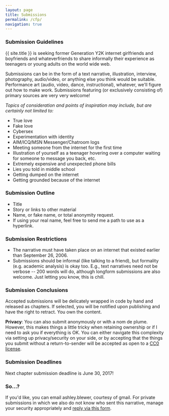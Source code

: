 ```yaml
---
layout: page
title: Submissions
permalink: /cfp/
navigation: true
---
```


### Submission Guidelines

{{ site.title }} is seeking former Generation Y2K internet girlfriends and boyfriends and whateverfriends to share informally their experience as teenagers or young adults on the world wide web.

Submissions can be in the form of a text narrative, illustration, interview, photography, audio/video, or anything else you think would be suitable. Performance art (audio, video, dance, instructional), whatever, we'll figure out how to make work. Submissions featuring (or exclusively consisting of) primary sources are very very welcome!

*Topics of consideration and points of inspiration may include, but are certainly not limited to:*

- True love
- Fake love
- Cybersex
- Experimentation with identity
- AIM/ICQ/MSN Messenger/Chatroom logs
- Meeting someone from the internet for the first time
- Illustration of yourself as a teenager hovering over a computer waiting for someone to message you back, etc.
- Extremely expensive and unexpected phone bills
- Lies you told in middle school
- Getting dumped on the internet
- Getting grounded because of the internet

### Submission Outline

- Title  
- Story or links to other material
- Name, or fake name, or total anonymity request.
- If using your real name, feel free to send me a path to use as a hyperlink.

### Submission Restrictions

- The narrative must have taken place on an internet that existed earlier than September 26, 2006.
- Submissions should be informal (like talking to a friend), but formality (e.g. academic analysis) is okay too. E.g., text narratives need not be verbose -- 200 words will do, although longform submissions are also welcome. Just letting you know, this is chill.

### Submission Conclusions

Accepted submissions will be delicately wrapped in code by hand and released as chapters. If selected, you will be notified upon publishing and have the right to retract. You own the content.

**Privacy**: You can also submit anonymously or with a nom de plume. However, this makes things a little tricky when retaining ownership or if I need to ask you if everything is OK. You can either navigate this complexity via setting up privacy/security on your side, or by accepting that the things you submit without a return-to-sender will be accepted as open to a [CC0 license](https://creativecommons.org/share-your-work/public-domain/cc0/).

### Submission Deadlines

Next chapter submission deadline is June 30, 2017!

### So...?

If you'd like, you can email ashley.blewer, courtesy of gmail. For private submissions in which we also do not know who sent this narrative, manage your security appropriately and [reply via this form](https://docs.google.com/forms/d/e/1FAIpQLSeUqrFZoeRduZqeyEQsAPUoXb7SddRmQ2XmalXkym_29-P2gw/viewform?usp=sf_link).
